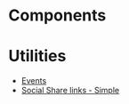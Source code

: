 # Components

# Utilities

* [Events](/utilities/events/README.md)
* [Social Share links - Simple](/utilities/social-share-links/simple/README.md)
